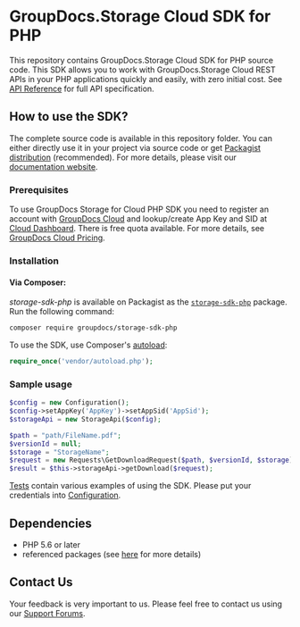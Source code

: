 # GroupDocs.Storage Cloud SDK for PHP
This repository contains GroupDocs.Storage Cloud SDK for PHP source code. This SDK allows you to work with GroupDocs.Storage Cloud REST APIs in your PHP applications quickly and easily, with zero initial cost.
See [API Reference](https://apireference.groupdocs.cloud/storage/) for full API specification.

## How to use the SDK?
The complete source code is available in this repository folder. You can either directly use it in your project via source code or get [Packagist distribution](https://packagist.org/packages/groupdocs/storage-sdk-php) (recommended). For more details, please visit our [documentation website](https://docs.groupdocs.cloud/display/storagecloud/Available+SDKs).

### Prerequisites

To use GroupDocs Storage for Cloud PHP SDK you need to register an account with [GroupDocs Cloud](https://www.groupdocs.cloud/) and lookup/create App Key and SID at [Cloud Dashboard](https://dashboard.groupdocs.cloud/#/apps). There is free quota available. For more details, see [GroupDocs Cloud Pricing](https://purchase.groupdocs.cloud/pricing).

### Installation

#### Via Composer:
*storage-sdk-php* is available on Packagist as the
[`storage-sdk-php`](https://packagist.org/packages/groupdocs/storage-sdk-php) package. Run the following command:
```bash
composer require groupdocs/storage-sdk-php
```

To use the SDK, use Composer's [autoload](https://getcomposer.org/doc/00-intro.md#autoloading):

```php
require_once('vendor/autoload.php');
```

### Sample usage

```php
$config = new Configuration();
$config->setAppKey('AppKey')->setAppSid('AppSid');
$storageApi = new StorageApi($config);

$path = "path/FileName.pdf";
$versionId = null;
$storage = "StorageName";
$request = new Requests\GetDownloadRequest($path, $versionId, $storage);
$result = $this->storageApi->getDownload($request);
```
      
[Tests](tests/GroupDocs/Storage) contain various examples of using the SDK.
Please put your credentials into [Configuration](src/GroupDocs/Storage/Configuration.php).

## Dependencies
- PHP 5.6 or later
- referenced packages (see [here](composer.json) for more details)

## Contact Us
Your feedback is very important to us. Please feel free to contact us using our [Support Forums](https://forum.groupdocs.cloud/).
